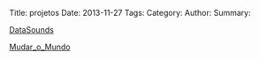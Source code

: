Title: projetos 
Date: 2013-11-27 
Tags:
Category: 
Author: 
Summary:

[DataSounds](www.datasounds.org)

[Mudar_o_Mundo](http://en.wikipedia.org/wiki/Civil_disobedience)
